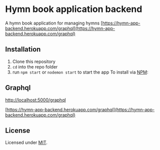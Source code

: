 # Hymn book application backend

A hymn book application for managing hymns [https://hymn-app-backend.herokuapp.com/graphql](https://hymn-app-backend.herokuapp.com/graphql)

## Installation

1. Clone this repository 
2. `cd` into the repo folder
3. run `npm start` or `nodemon start` to start the app
To install via [NPM](https://www.npmjs.com/):

## Graphql
[http://localhost:5000/graphql](http://localhost:5000/graphql)

[https://hymn-app-backend.herokuapp.com/graphql](https://hymn-app-backend.herokuapp.com/graphql)


## License

Licensed under [MIT](./LICENSE).<br/>
